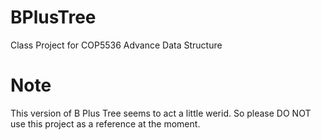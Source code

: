 # BPlusTree
Class Project for COP5536 Advance Data Structure

# Note
This version of B Plus Tree seems to act a little werid. So please DO NOT use this project as a reference at the moment.
